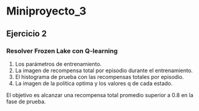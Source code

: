 # Miniproyecto_3

## Ejercicio 2
### Resolver Frozen Lake con Q-learning

1. Los parámetros  de entrenamiento.
2. La imagen de recompensa total por episodio durante el entrenamiento.
3. El histograma de prueba con las recompensas totales por episodio.
4. La imagen de la política optima y los valores q de cada estado.

El objetivo es alcanzar una recompensa total promedio superior a 0.8 en la fase de prueba.

